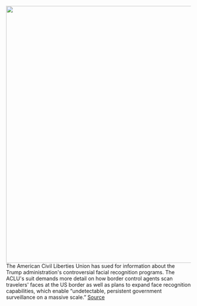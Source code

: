 <img src='https://cdn.vox-cdn.com/thumbor/K82GuVnrBfYrfCKPhgzZIeL_Ffk=/0x0:5568x3712/1200x800/filters:focal(2228x675:3118x1565)/cdn.vox-cdn.com/uploads/chorus_image/image/66491797/1027974152.jpg.0.jpg' width='700px' /><br/>
The American Civil Liberties Union has sued for information about the Trump administration's controversial facial recognition programs. The ACLU's suit demands more detail on how border control agents scan travelers' faces at the US border as well as plans to expand face recognition capabilities, which enable “undetectable, persistent government surveillance on a massive scale.”
<a href='https://www.theverge.com/2020/3/12/21176913/aclu-trump-dhs-cbp-ice-tsa-facial-recognition-surveillance-lawsuit'> Source <a/>
